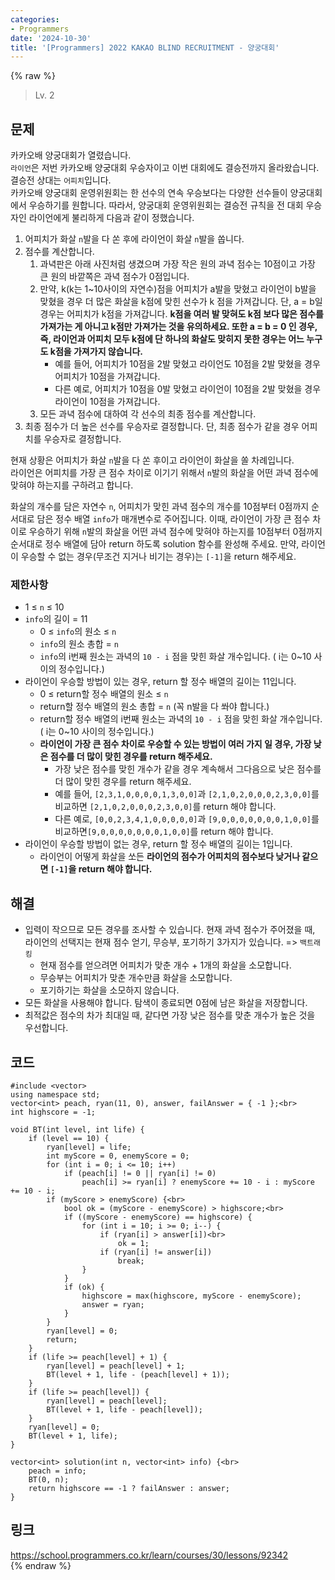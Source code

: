 ```yaml
---
categories:
- Programmers
date: '2024-10-30'
title: '[Programmers] 2022 KAKAO BLIND RECRUITMENT - 양궁대회'
---
```


{% raw %}
> Lv. 2<br>

## 문제
카카오배 양궁대회가 열렸습니다.  
`라이언`은 저번 카카오배 양궁대회 우승자이고 이번 대회에도 결승전까지 올라왔습니다. 결승전 상대는  `어피치`입니다.  
카카오배 양궁대회 운영위원회는 한 선수의 연속 우승보다는 다양한 선수들이 양궁대회에서 우승하기를 원합니다. 따라서, 양궁대회 운영위원회는 결승전 규칙을 전 대회 우승자인 라이언에게 불리하게 다음과 같이 정했습니다.

1.  어피치가 화살  `n`발을 다 쏜 후에 라이언이 화살  `n`발을 쏩니다.
2.  점수를 계산합니다.
    1.  과녁판은 아래 사진처럼 생겼으며 가장 작은 원의 과녁 점수는 10점이고 가장 큰 원의 바깥쪽은 과녁 점수가 0점입니다.  
    2.  만약, k(k는 1~10사이의 자연수)점을 어피치가 a발을 맞혔고 라이언이 b발을 맞혔을 경우 더 많은 화살을 k점에 맞힌 선수가 k 점을 가져갑니다. 단, a = b일 경우는 어피치가 k점을 가져갑니다.  **k점을 여러 발 맞혀도 k점 보다 많은 점수를 가져가는 게 아니고 k점만 가져가는 것을 유의하세요. 또한 a = b = 0 인 경우, 즉, 라이언과 어피치 모두 k점에 단 하나의 화살도 맞히지 못한 경우는 어느 누구도 k점을 가져가지 않습니다.**
        -   예를 들어, 어피치가 10점을 2발 맞혔고 라이언도 10점을 2발 맞혔을 경우 어피치가 10점을 가져갑니다.
        -   다른 예로, 어피치가 10점을 0발 맞혔고 라이언이 10점을 2발 맞혔을 경우 라이언이 10점을 가져갑니다.
    3.  모든 과녁 점수에 대하여 각 선수의 최종 점수를 계산합니다.
3.  최종 점수가 더 높은 선수를 우승자로 결정합니다. 단, 최종 점수가 같을 경우 어피치를 우승자로 결정합니다.

현재 상황은 어피치가 화살  `n`발을 다 쏜 후이고 라이언이 화살을 쏠 차례입니다.  
라이언은 어피치를 가장 큰 점수 차이로 이기기 위해서  `n`발의 화살을 어떤 과녁 점수에 맞혀야 하는지를 구하려고 합니다.

화살의 개수를 담은 자연수  `n`, 어피치가 맞힌 과녁 점수의 개수를 10점부터 0점까지 순서대로 담은 정수 배열  `info`가 매개변수로 주어집니다. 이때, 라이언이 가장 큰 점수 차이로 우승하기 위해  `n`발의 화살을 어떤 과녁 점수에 맞혀야 하는지를 10점부터 0점까지 순서대로 정수 배열에 담아 return 하도록 solution 함수를 완성해 주세요. 만약, 라이언이 우승할 수 없는 경우(무조건 지거나 비기는 경우)는  `[-1]`을 return 해주세요.

### 제한사항
-   1 ≤  `n`  ≤ 10
-   `info`의 길이 = 11
    -   0 ≤  `info`의 원소 ≤  `n`
    -   `info`의 원소 총합 =  `n`
    -   `info`의 i번째 원소는 과녁의  `10 - i`  점을 맞힌 화살 개수입니다. ( i는 0~10 사이의 정수입니다.)
-   라이언이 우승할 방법이 있는 경우, return 할 정수 배열의 길이는 11입니다.
    -   0 ≤ return할 정수 배열의 원소 ≤  `n`
    -   return할 정수 배열의 원소 총합 =  `n`  (꼭 n발을 다 쏴야 합니다.)
    -   return할 정수 배열의 i번째 원소는 과녁의  `10 - i`  점을 맞힌 화살 개수입니다. ( i는 0~10 사이의 정수입니다.)
    -   **라이언이 가장 큰 점수 차이로 우승할 수 있는 방법이 여러 가지 일 경우, 가장 낮은 점수를 더 많이 맞힌 경우를 return 해주세요.**
        -   가장 낮은 점수를 맞힌 개수가 같을 경우 계속해서 그다음으로 낮은 점수를 더 많이 맞힌 경우를 return 해주세요.
        -   예를 들어,  `[2,3,1,0,0,0,0,1,3,0,0]`과  `[2,1,0,2,0,0,0,2,3,0,0]`를 비교하면  `[2,1,0,2,0,0,0,2,3,0,0]`를 return 해야 합니다.
        -   다른 예로,  `[0,0,2,3,4,1,0,0,0,0,0]`과  `[9,0,0,0,0,0,0,0,1,0,0]`를 비교하면`[9,0,0,0,0,0,0,0,1,0,0]`를 return 해야 합니다.
-   라이언이 우승할 방법이 없는 경우, return 할 정수 배열의 길이는 1입니다.
    -   라이언이 어떻게 화살을 쏘든  **라이언의 점수가 어피치의 점수보다 낮거나 같으면  `[-1]`을 return 해야 합니다.**

## 해결
- 입력이 작으므로 모든 경우를 조사할 수 있습니다. 현재 과녁 점수가 주어졌을 때, 라이언의 선택지는 현재 점수 얻기, 무승부, 포기하기 3가지가 있습니다. => `백트래킹`<br>
	- 현재 점수를 얻으려면 어피치가 맞춘 개수 + 1개의 화살을 소모합니다.
	- 무승부는 어피치가 맞춘 개수만큼 화살을 소모합니다.
	- 포기하기는 화살을 소모하지 않습니다.
- 모든 화살을 사용해야 합니다. 탐색이 종료되면 0점에 남은 화살을 저장합니다.
- 최적값은 점수의 차가 최대일 때, 같다면 가장 낮은 점수를 맞춘 개수가 높은 것을 우선합니다.

## 코드
```
#include <vector>
using namespace std;
vector<int> peach, ryan(11, 0), answer, failAnswer = { -1 };<br>
int highscore = -1;

void BT(int level, int life) {
    if (level == 10) {
        ryan[level] = life;
        int myScore = 0, enemyScore = 0;
        for (int i = 0; i <= 10; i++)
            if (peach[i] != 0 || ryan[i] != 0)
                peach[i] >= ryan[i] ? enemyScore += 10 - i : myScore += 10 - i;
        if (myScore > enemyScore) {<br>
            bool ok = (myScore - enemyScore) > highscore;<br>
            if ((myScore - enemyScore) == highscore) {
                for (int i = 10; i >= 0; i--) {
                    if (ryan[i] > answer[i])<br>
                        ok = 1;
                    if (ryan[i] != answer[i])
                        break;
                }
            }
            if (ok) {
                highscore = max(highscore, myScore - enemyScore);
                answer = ryan;
            }
        }
        ryan[level] = 0;
        return;
    }
    if (life >= peach[level] + 1) {
        ryan[level] = peach[level] + 1;
        BT(level + 1, life - (peach[level] + 1));
    }
    if (life >= peach[level]) {
        ryan[level] = peach[level];
        BT(level + 1, life - peach[level]);
    }
    ryan[level] = 0;
    BT(level + 1, life);
}

vector<int> solution(int n, vector<int> info) {<br>
    peach = info;
    BT(0, n);
    return highscore == -1 ? failAnswer : answer;
}
```

## 링크
https://school.programmers.co.kr/learn/courses/30/lessons/92342<br>
{% endraw %}